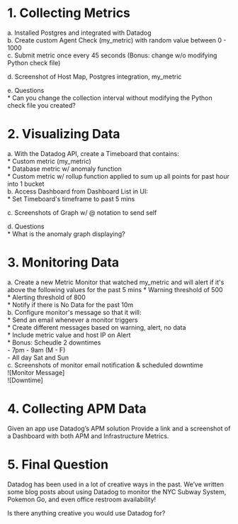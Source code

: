 # 1. Collecting Metrics  
  a. Installed Postgres and integrated with Datadog   
  b. Create custom Agent Check (my_metric) with random value between 0 - 1000   
  c. Submit metric once every 45 seconds (Bonus: change w/o modifying Python check file)   

  d. Screenshot of Host Map, Postgres integration, my_metric   

  e. Questions   
      * Can you change the collection interval without modifying the Python check file you created?
  

# 2. Visualizing Data
  a. With the Datadog API, create a Timeboard that contains:  
      * Custom metric (my_metric)   
      * Database metric w/ anomaly function   
      * Custom metric w/ rollup function applied to sum up all points for past hour into 1 bucket   
  b. Access Dashboard from Dashboard List in UI:  
      * Set Timeboard's timeframe to past 5 mins  

  c. Screenshots of Graph w/ @ notation to send self  

  d. Questions  
      * What is the anomaly graph displaying?  

# 3. Monitoring Data
  a. Create a new Metric Monitor that watched my_metric and will alert if it's above the following values for the past 5 mins 
      * Warning threshold of 500  
      * Alerting threshold of 800  
      * Notify if there is No Data for the past 10m  
  b. Configure monitor's message so that it will:   
      * Send an email whenever a monitor triggers  
      * Create different messages based on warning, alert, no data  
      * Include metric value and host IP on Alert  
      * Bonus: Scheudle 2 downtimes   
          - 7pm - 9am (M - F)   
          - All day Sat and Sun  
  c. Screenshots of monitor email notification & scheduled downtime  
    ![Monitor Message]  
    ![Downtime]  


# 4. Collecting APM Data   
Given an app use Datadog’s APM solution
Provide a link and a screenshot of a Dashboard with both APM and Infrastructure Metrics.



# 5. Final Question
Datadog has been used in a lot of creative ways in the past. We’ve written some blog posts about using Datadog to monitor the NYC Subway System, Pokemon Go, and even office restroom availability!

Is there anything creative you would use Datadog for?
